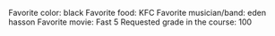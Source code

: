 

Favorite color: black
Favorite food: KFC
Favorite musician/band: eden hasson 
Favorite movie: Fast 5
Requested grade in the course: 100


